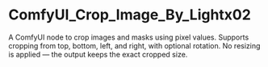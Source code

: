 # ComfyUI_Crop_Image_By_Lightx02
A ComfyUI node to crop images and masks using pixel values. Supports cropping from top, bottom, left, and right, with optional rotation. No resizing is applied — the output keeps the exact cropped size.
